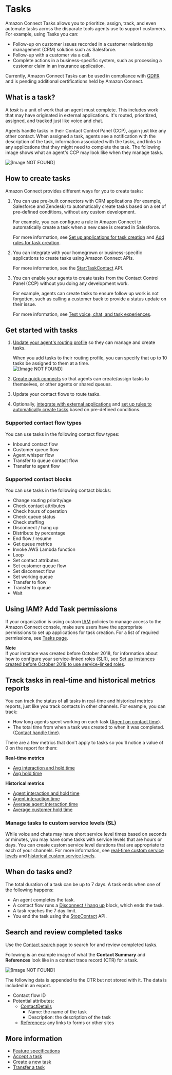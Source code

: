 # Tasks<a name="tasks"></a>

Amazon Connect Tasks allows you to prioritize, assign, track, and even automate tasks across the disparate tools agents use to support customers\. For example, using Tasks you can:
+ Follow\-up on customer issues recorded in a customer relationship management \(CRM\) solution such as Salesforce\.
+ Follow\-up with a customer via a call\.
+ Complete actions in a business\-specific system, such as processing a customer claim in an insurance application\.

Currently, Amazon Connect Tasks can be used in compliance with [GDPR](http://aws.amazon.com/compliance/gdpr-center) and is pending additional certifications held by Amazon Connect\. 

## What is a task?<a name="what-is-a-task"></a>

A *task* is a unit of work that an agent must complete\. This includes work that may have originated in external applications\. It's routed, prioritized, assigned, and tracked just like voice and chat\. 

Agents handle tasks in their Contact Control Panel \(CCP\), again just like any other contact\. When assigned a task, agents see a notification with the description of the task, information associated with the tasks, and links to any applications that they might need to complete the task\. The following image shows what an agent's CCP may look like when they manage tasks\.

![\[Image NOT FOUND\]](http://docs.aws.amazon.com/connect/latest/adminguide/images/tasks-introduction.png)

## How to create tasks<a name="concepts-set-up-tasks"></a>

Amazon Connect provides different ways for you to create tasks: 

1. You can use pre\-built connectors with CRM applications \(for example, Salesforce and Zendesk\) to automatically create tasks based on a set of pre\-defined conditions, without any custom development\. 

   For example, you can configure a rule in Amazon Connect to automatically create a task when a new case is created in Salesforce\. 

   For more information, see [Set up applications for task creation](integrate-external-apps-tasks.md) and [Add rules for task creation](add-rules-task-creation.md)\.

1. You can integrate with your homegrown or business\-specific applications to create tasks using Amazon Connect APIs\.

   For more information, see the [StartTaskContact](https://docs.aws.amazon.com/connect/latest/APIReference/API_StartTaskContact.html) API\.

1. You can enable your agents to create tasks from the Contact Control Panel \(CCP\) without you doing any development work\.

   For example, agents can create tasks to ensure follow up work is not forgotten, such as calling a customer back to provide a status update on their issue\. 

   For more information, see [Test voice, chat, and task experiences](chat-testing.md)\.

## Get started with tasks<a name="concepts-set-up-tasks"></a>

1. [Update your agent's routing profile](routing-profiles.md) so they can manage and create tasks\.

   When you add tasks to their routing profile, you can specify that up to 10 tasks be assigned to them at a time\.  
![\[Image NOT FOUND\]](http://docs.aws.amazon.com/connect/latest/adminguide/images/tasks-routing-profile-2.png)

1. [Create quick connects](quick-connects.md) so that agents can create/assign tasks to themselves, or other agents or shared queues\.

1. Update your contact flows to route tasks\.

1. Optionally, [integrate with external applications](integrate-external-apps-tasks.md) and [set up rules to automatically create tasks](add-rules-task-creation.md) based on pre\-defined conditions\.

### Supported contact flow types<a name="concepts-tasks-supported-contact-flow-types"></a>

You can use tasks in the following contact flow types:
+ Inbound contact flow
+ Customer queue flow
+ Agent whisper flow
+ Transfer to queue contact flow
+ Transfer to agent flow

### Supported contact blocks<a name="concepts-tasks-supported-contact-blocks"></a>

You can use tasks in the following contact blocks:
+ Change routing priority/age
+ Check contact attributes
+ Check hours of operation
+ Check queue status
+ Check staffing
+ Disconnect / hang up
+ Distribute by percentage
+ End flow / resume
+ Get queue metrics
+ Invoke AWS Lambda function
+ Loop
+ Set contact attributes
+ Set customer queue flow
+ Set disconnect flow
+ Set working queue
+ Transfer to flow
+ Transfer to queue
+ Wait

## Using IAM? Add Task permissions<a name="iam-tasks"></a>

If your organization is using custom [IAM](https://docs.aws.amazon.com/IAM/latest/UserGuide/introduction.html) policies to manage access to the Amazon Connect console, make sure users have the appropriate permissions to set up applications for task creation\. For a list of required permissions, see [Tasks page](security-iam-amazon-connect-permissions.md#tasks-page)\.

**Note**  
If your instance was created before October 2018, for information about how to configure your service\-linked roles \(SLR\), see [Set up instances created before October 2018 to use service\-linked roles](connect-slr.md#not-using-slr)\.

## Track tasks in real\-time and historical metrics reports<a name="tracking-tasks"></a>

You can track the status of all tasks in real\-time and historical metrics reports, just like you track contacts in other channels\. For example, you can track:
+ How long agents spent working on each task \([Agent on contact time](historical-metrics-definitions.md#agent-on-contact-time-historical)\)\.
+ The total time from when a task was created to when it was completed\. \([Contact handle time](historical-metrics-definitions.md#contact-handle-time-historical)\)\.

There are a few metrics that don't apply to tasks so you'll notice a value of 0 on the report for them:

**Real\-time metrics**
+ [Avg interaction and hold time](real-time-metrics-definitions.md#average-interaction-hold-time-real-time)
+ [Avg hold time](real-time-metrics-definitions.md#average-hold-time-real-time)

**Historical metrics**
+ [Agent interaction and hold time](historical-metrics-definitions.md#agent-interaction-hold-time-historical)
+ [Agent interaction time](historical-metrics-definitions.md#agent-interaction-time-historical)
+ [Average agent interaction time](historical-metrics-definitions.md#average-agent-interaction-time-historical)
+ [Average customer hold time](historical-metrics-definitions.md#average-customer-hold-time-historical)

### Manage tasks to custom service levels \(SL\)<a name="tasks-custom-sl"></a>

While voice and chats may have short service level times based on seconds or minutes, you may have some tasks with service levels that are hours or days\. You can create custom service level durations that are appropriate to each of your channels\. For more information, see [real\-time custom service levels](real-time-metrics-definitions.md#custom-service-level-real-time) and [historical custom service levels](historical-metrics-definitions.md#custom-service-level-historical)\. 

## When do tasks end?<a name="when-do-tasks-end"></a>

The total duration of a task can be up to 7 days\. A task ends when one of the following happens: 
+ An agent completes the task\.
+ A contact flow runs a [Disconnect / hang up](disconnect-hang-up.md) block, which ends the task\.
+ A task reaches the 7 day limit\.
+ You end the task using the [StopContact](https://docs.aws.amazon.com/connect/latest/APIReference/API_StopContact.html) API\.

## Search and review completed tasks<a name="task-ctr-fields"></a>

Use the [Contact search](contact-search.md) page to search for and review completed tasks\. 

Following is an example image of what the **Contact Summary** and **References** look like in a contact trace record \(CTR\) for a task\.

![\[Image NOT FOUND\]](http://docs.aws.amazon.com/connect/latest/adminguide/images/tasks-sample-ctr.png)

The following data is appended to the CTR but not stored with it\. The data is included in an export\. 
+ Contact flow ID
+ Potential attributes:
  + [ContactDetails](ctr-data-model.md#ctr-contact-details)
    + Name: the name of the task
    + Description: the description of the task
  + [References](ctr-data-model.md#ctr-contact-references): any links to forms or other sites

## More information<a name="tasks-more-information"></a>
+ [Feature specifications](amazon-connect-service-limits.md#feature-limits)
+ [Accept a task](accept-task.md)
+ [Create a new task](create-task.md)
+ [Transfer a task](transfer-task.md)
